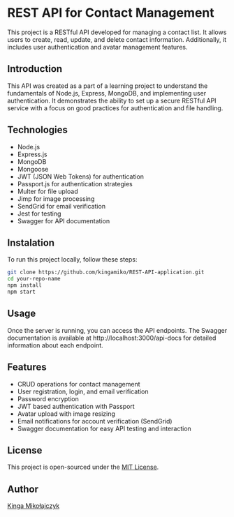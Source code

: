 # REST API for Contact Management

This project is a RESTful API developed for managing a contact list. It allows users to create, read, update, and delete contact information. Additionally, it includes user authentication and avatar management features.

## Introduction

This API was created as a part of a learning project to understand the fundamentals of Node.js, Express, MongoDB, and implementing user authentication. It demonstrates the ability to set up a secure RESTful API service with a focus on good practices for authentication and file handling.

## Technologies

<ul> 
<li>Node.js</li>
<li>Express.js</li>
<li>MongoDB</li>
<li>Mongoose</li>
<li>JWT (JSON Web Tokens) for authentication</li>
<li>Passport.js for authentication strategies</li>
<li>Multer for file upload</li>
<li>Jimp for image processing</li>
<li>SendGrid for email verification</li>
<li>Jest for testing</li>
<li>Swagger for API documentation</li>
</ul>

## Instalation

To run this project locally, follow these steps:

```bash
git clone https://github.com/kingamiko/REST-API-application.git
cd your-repo-name
npm install
npm start
```

## Usage

Once the server is running, you can access the API endpoints. The Swagger documentation is available at http://localhost:3000/api-docs for detailed information about each endpoint.

## Features

<ul>
<li>CRUD operations for contact management</li>
<li>User registration, login, and email verification</li>
<li>Password encryption</li>
<li>JWT based authentication with Passport</li>
<li>Avatar upload with image resizing</li>
<li>Email notifications for account verification (SendGrid)</li>
<li>Swagger documentation for easy API testing and interaction</li>
</ul>

## License

This project is open-sourced under the [MIT License](LICENSE).

## Author

[Kinga Mikołajczyk](https://github.com/twoj_username_na_github)
